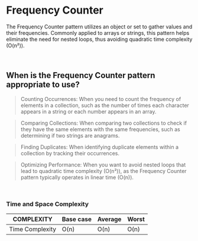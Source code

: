 # **Frequency Counter**

<p>
The Frequency Counter pattern utilizes an object or set to gather values and their frequencies. Commonly applied to arrays or strings, this pattern helps eliminate the need for nested loops, thus avoiding quadratic time complexity (O(n²)).
</p>

<br/>

## When is the Frequency Counter pattern appropriate to use?

> Counting Occurrences: When you need to count the frequency of elements in a collection, such as the number of times each character appears in a string or each number appears in an array.

> Comparing Collections: When comparing two collections to check if they have the same elements with the same frequencies, such as determining if two strings are anagrams.

> Finding Duplicates: When identifying duplicate elements within a collection by tracking their occurrences.

> Optimizing Performance: When you want to avoid nested loops that lead to quadratic time complexity (O(n²)), as the Frequency Counter pattern typically operates in linear time (O(n)).

<br/>

### Time and Space Complexity

| COMPLEXITY      | Base case | Average | Worst |
| --------------- | --------- | ------- | ----- |
| Time Complexity | O(n)      | O(n)    | O(n)  |

<br />
